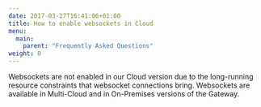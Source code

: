 ```yaml
---
date: 2017-03-27T16:41:06+01:00
title: How to enable websockets in Cloud
menu:
  main:
    parent: "Frequently Asked Questions"
weight: 0 
---
```



Websockets are not enabled in our Cloud version due to the long-running resource constraints that websocket connections bring. Websockets are available in Multi-Cloud and in On-Premises versions of the Gateway.

